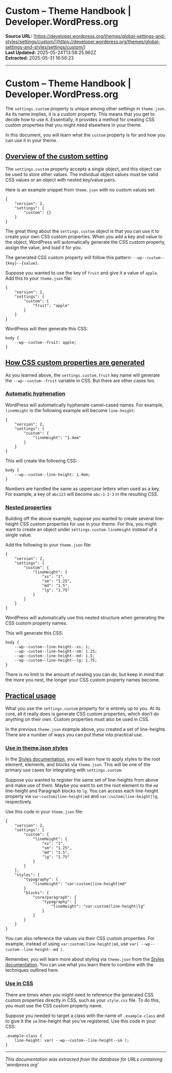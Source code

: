 # Custom – Theme Handbook | Developer.WordPress.org

**Source URL:** [https://developer.wordpress.org/themes/global-settings-and-styles/settings/custom/](https://developer.wordpress.org/themes/global-settings-and-styles/settings/custom/)  
**Last Updated:** 2025-05-24T13:58:25.962Z  
**Extracted:** 2025-05-31 16:56:23

---

# Custom – Theme Handbook | Developer.WordPress.org

The `settings.custom` property is unique among other settings in `theme.json`. As its name implies, it is a custom property. This means that you get to decide how to use it. Essentially, it provides a method for creating CSS custom properties that you might need elsewhere in your theme.

In this document, you will learn what the `custom` property is for and how you can use it in your theme.

## [Overview of the custom setting](#overview-of-the-custom-setting)

The `settings.custom` property accepts a single object, and this object can be used to store other values. The individual object values must be valid CSS values or an object with nested key/value pairs.

Here is an example snippet from `theme.json` with no custom values set:

```
{
	"version": 2,
	"settings": {
		"custom": {}
	}
}
```

The great thing about the `settings.custom` object is that you can use it to create your own CSS custom properties. When you add a key and value to the object, WordPress will automatically generate the CSS custom property, assign the value, and load it for you.

The generated CSS custom property will follow this pattern: `--wp--custom--{key}--{value}`.

Suppose you wanted to use the key of `fruit` and give it a value of `apple`. Add this to your `theme.json` file:

```
{
	"version": 2,
	"settings": {
		"custom": {
			"fruit": "apple"
		}
	}
}
```

WordPress will then generate this CSS:

```
body {
	--wp--custom--fruit: apple;
}
```

## [How CSS custom properties are generated](#how-css-custom-properties-are-generated)

As you learned above, the `settings.custom.fruit` key name will generate the `--wp--custom--fruit` variable in CSS. But there are other cases too.

### [Automatic hyphenation](#automatic-hyphenation)

WordPress will automatically hyphenate camel-cased names. For example, `lineHeight` in the following example will become `line-height`:

```
{
	"version": 2,
	"settings": {
		"custom": {
			"lineHeight": "1.4em"
		}
	}
}
```

This will create the following CSS:

```
body {
	--wp--custom--line-height: 1.4em;
}
```

Numbers are handled the same as uppercase letters when used as a key. For example, a key of `abc123` will become `abc-1-2-3` in the resulting CSS.

### [Nested properties](#nested-properties)

Building off the above example, suppose you wanted to create several line-height CSS custom properties for use in your theme. For this, you might want to create an object under `settings.custom.lineHeight` instead of a single value.

Add the following to your `theme.json` file:

```
{
	"version": 2,
	"settings": {
		"custom": {
			"lineHeight": {
				"xs": "1",
				"sm": "1.25",
				"md": "1.5",
				"lg": "1.75"
			}
		}
	}
}
```

WordPress will automatically use this nested structure when generating the CSS custom property names.

This will generate this CSS:

```
body {
	--wp--custom--line-height--xs: 1;
	--wp--custom--line-height--sm: 1.25;
	--wp--custom--line-height--md: 1.5;
	--wp--custom--line-height--lg: 1.75;
}
```

There is no limit to the amount of nesting you can do, but keep in mind that the more you nest, the longer your CSS custom property names become.

## [Practical usage](#practical-usage)

What you use the `settings.custom` property for is entirely up to you. At its core, all it really does is generate CSS custom properties, which don’t do anything on their own. Custom properties must also be used in CSS.

In the previous `theme.json` example above, you created a set of line-heights. There are a number of ways you can put these into practical use. 

### [Use in theme.json styles](#use-in-theme-json-styles)

In the [Styles documentation](https://developer.wordpress.org/themes/global-settings-and-styles/styles), you will learn how to apply styles to the root element, elements, and blocks via `theme.json`. This will be one of the primary use cases for integrating with `settings.custom`.

Suppose you wanted to register the same set of line-heights from above and make use of them. Maybe you want to set the root element to the `md` line-height and Paragraph blocks to `lg`. You can access each line-height property via `var:custom|line-height|md` and `var:custom|line-height|lg`, respectively.

Use this code in your `theme.json` file:

```
{
	"version": 2,
	"settings": {
		"custom": {
			"lineHeight": {
				"xs": "1",
				"sm": "1.25",
				"md": "1.5",
				"lg": "1.75"
			}
		}
	},
	"styles": {
		"typography": {
			"lineHeight": "var:custom|line-height|md"
		}
		"blocks": {
			"core/paragraph": {
				"typography": {
					"lineHeight": "var:custom|line-height|lg"
				}
			}
		}
	}
}
```

You can also reference the values via their CSS custom properties. For example, instead of using `var:custom|line-height|md`, use `var( --wp--custom--line-height--md )`.

Remember, you will learn more about styling via `theme.json` from the [Styles documentation](https://developer.wordpress.org/themes/global-settings-and-styles/styles/). You can use what you learn there to combine with the techniques outlined here.

### [Use in CSS](#use-in-css)

There are times when you might need to reference the generated CSS custom properties directly in CSS, such as your `style.css` file. To do this, you must use the CSS custom property name.

Suppose you needed to target a class with the name of `.example-class` and to give it the `sm` line-height that you’ve registered. Use this code in your CSS:

```
.example-class {
	line-height: var( --wp--custom--line-height--sm );
}
```

---

*This documentation was extracted from the database for URLs containing 'wordpress.org'*
